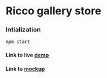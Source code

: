 # Ricco gallery store

### Intialization

```
npm start
```

#### Link to live [demo](https://novicodegithub.github.io/ricco.in.ua/src/)

#### Link to [mockup](https://projects.invisionapp.com/share/3PQQRMZAR8W#/screens/359764097_main)
